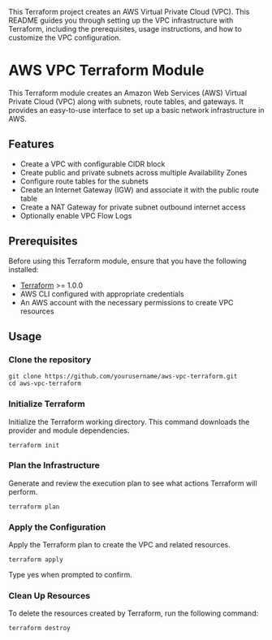 This Terraform project creates an AWS Virtual Private Cloud (VPC). This README guides you through setting up the VPC infrastructure with Terraform, including the prerequisites, usage instructions, and how to customize the VPC configuration.

# AWS VPC Terraform Module

This Terraform module creates an Amazon Web Services (AWS) Virtual Private Cloud (VPC) along with subnets, route tables, and gateways. It provides an easy-to-use interface to set up a basic network infrastructure in AWS.

## Features

- Create a VPC with configurable CIDR block
- Create public and private subnets across multiple Availability Zones
- Configure route tables for the subnets
- Create an Internet Gateway (IGW) and associate it with the public route table
- Create a NAT Gateway for private subnet outbound internet access
- Optionally enable VPC Flow Logs

## Prerequisites

Before using this Terraform module, ensure that you have the following installed:

- [Terraform](https://www.terraform.io/downloads.html) >= 1.0.0
- AWS CLI configured with appropriate credentials
- An AWS account with the necessary permissions to create VPC resources

## Usage

### Clone the repository
```
git clone https://github.com/yourusername/aws-vpc-terraform.git
cd aws-vpc-terraform
```

### Initialize Terraform
Initialize the Terraform working directory. This command downloads the provider and module dependencies.

```
terraform init
```
###  Plan the Infrastructure
Generate and review the execution plan to see what actions Terraform will perform.

```
terraform plan
```
### Apply the Configuration
Apply the Terraform plan to create the VPC and related resources.

```
terraform apply
```
Type yes when prompted to confirm.

### Clean Up Resources
To delete the resources created by Terraform, run the following command:

```
terraform destroy
```

